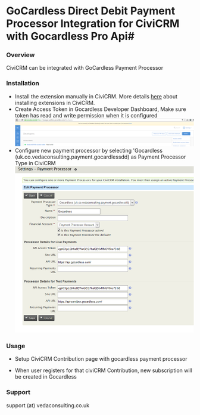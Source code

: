 # GoCardless Direct Debit Payment Processor Integration for CiviCRM with Gocardless Pro Api#

### Overview ###

CiviCRM can be integrated with GoCardless Payment Processor

### Installation ###

* Install the extension manually in CiviCRM. More details [here](http://wiki.civicrm.org/confluence/display/CRMDOC/Extensions#Extensions-Installinganewextension) about installing extensions in CiviCRM.
* Create Access Token in Gocardless Developer Dashboard, Make sure token has read and write permission when it is configured 
![Screenshot of gocardless dashboard](images/create_acess_token.png)
* Configure new payment processor by selecting 'Gocardless (uk.co.vedaconsulting.payment.gocardlessdd) as Payment Processor Type in CiviCRM
![Screenshot of integration civicrm](images/payment_proceesor_setup_new_civi.png)

### Usage ###

* Setup CiviCRM Contribution page with gocardless payment processor

* When user registers for that civiCRM Contribution, new subscription will be created in Gocardless 

### Support ###

support (at) vedaconsulting.co.uk


